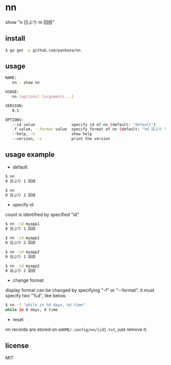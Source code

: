 # nn

show "n 日ぶり m 回目"

## install

```bash
$ go get -u github.com/pankona/nn
```

## usage

```bash
NAME:
   nn - show nn

USAGE:
   nn [options] [arguments...]

VERSION:
   0.1

OPTIONS:
   --id value                specify id of nn (default: "default")
   -f value, --format value  specify format of nn (default: "%d 日ぶり %d 回目")
   --help, -h                show help
   --version, -v             print the version
``` 

## usage example

* default

```bash
$ nn
0 日ぶり 1 回目

$ nn
0 日ぶり 2 回目
```

* specify id

count is identified by specified "id"

```bash
$ nn -id myapp1
0 日ぶり 1 回目

$ nn -id myapp1
0 日ぶり 2 回目

$ nn -id myapp2
0 日ぶり 1 回目

$ nn -id myapp2
0 日ぶり 2 回目
```

* change format

display format can be changed by specifying "-f" or "--format".
it must specify two "%d", like below.


```bash
$ nn -f "while in %d days, %d time"
while in 0 days, 4 time
```

* reset

nn records are stored on `&HOME/.config/nn/{id}.txt`, just remove it.

## license

MIT


